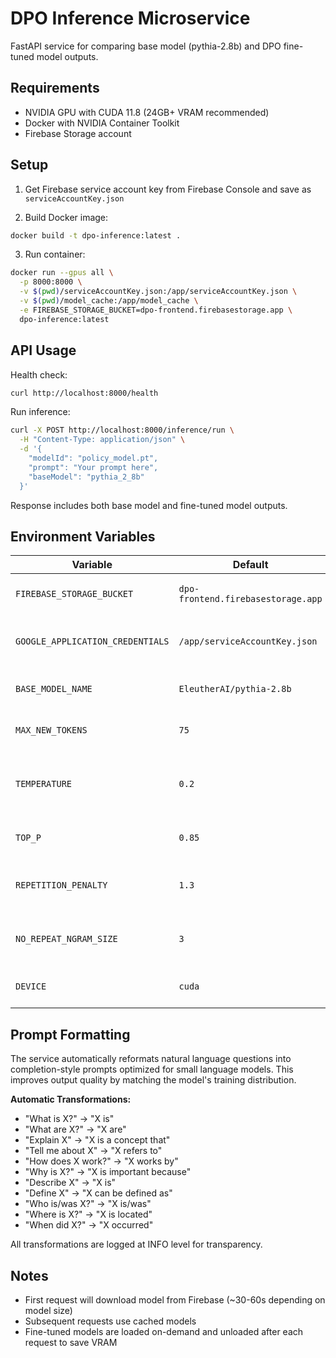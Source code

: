 # DPO Inference Microservice

FastAPI service for comparing base model (pythia-2.8b) and DPO fine-tuned model outputs.

## Requirements

- NVIDIA GPU with CUDA 11.8 (24GB+ VRAM recommended)
- Docker with NVIDIA Container Toolkit
- Firebase Storage account

## Setup

1. Get Firebase service account key from Firebase Console and save as `serviceAccountKey.json`

2. Build Docker image:
```bash
docker build -t dpo-inference:latest .
```

3. Run container:
```bash
docker run --gpus all \
  -p 8000:8000 \
  -v $(pwd)/serviceAccountKey.json:/app/serviceAccountKey.json \
  -v $(pwd)/model_cache:/app/model_cache \
  -e FIREBASE_STORAGE_BUCKET=dpo-frontend.firebasestorage.app \
  dpo-inference:latest
```

## API Usage

Health check:
```bash
curl http://localhost:8000/health
```

Run inference:
```bash
curl -X POST http://localhost:8000/inference/run \
  -H "Content-Type: application/json" \
  -d '{
    "modelId": "policy_model.pt",
    "prompt": "Your prompt here",
    "baseModel": "pythia_2_8b"
  }'
```

Response includes both base model and fine-tuned model outputs.

## Environment Variables

| Variable | Default | Description |
|----------|---------|-------------|
| `FIREBASE_STORAGE_BUCKET` | `dpo-frontend.firebasestorage.app` | Firebase Storage bucket name |
| `GOOGLE_APPLICATION_CREDENTIALS` | `/app/serviceAccountKey.json` | Path to Firebase service account key |
| `BASE_MODEL_NAME` | `EleutherAI/pythia-2.8b` | HuggingFace model identifier |
| `MAX_NEW_TOKENS` | `75` | Maximum tokens to generate |
| `TEMPERATURE` | `0.2` | Sampling temperature (lower = more focused) |
| `TOP_P` | `0.85` | Nucleus sampling threshold |
| `REPETITION_PENALTY` | `1.3` | Penalty for repeating tokens (1.0 = no penalty) |
| `NO_REPEAT_NGRAM_SIZE` | `3` | Block repeating n-grams of this size |
| `DEVICE` | `cuda` | Device for inference (cuda/cpu) |

## Prompt Formatting

The service automatically reformats natural language questions into completion-style prompts optimized for small language models. This improves output quality by matching the model's training distribution.

**Automatic Transformations:**

- "What is X?" → "X is"
- "What are X?" → "X are"
- "Explain X" → "X is a concept that"
- "Tell me about X" → "X refers to"
- "How does X work?" → "X works by"
- "Why is X?" → "X is important because"
- "Describe X" → "X is"
- "Define X" → "X can be defined as"
- "Who is/was X?" → "X is/was"
- "Where is X?" → "X is located"
- "When did X?" → "X occurred"

All transformations are logged at INFO level for transparency.

## Notes

- First request will download model from Firebase (~30-60s depending on model size)
- Subsequent requests use cached models
- Fine-tuned models are loaded on-demand and unloaded after each request to save VRAM
